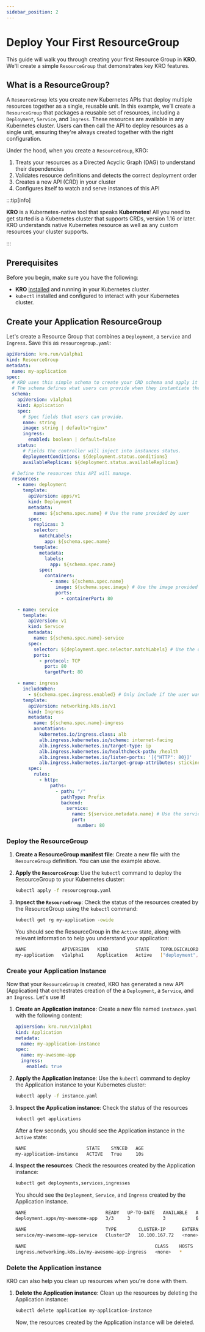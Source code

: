 ```yaml
---
sidebar_position: 2
---
```


# Deploy Your First ResourceGroup

This guide will walk you through creating your first Resource Group in **KRO**.
We'll create a simple `ResourceGroup` that demonstrates key KRO features.

## What is a **ResourceGroup**?

A `ResourceGroup` lets you create new Kubernetes APIs that deploy multiple
resources together as a single, reusable unit. In this example, we’ll create a 
`ResourceGroup` that packages a reusable set of resources, including a `Deployment`, `Service`, 
and `Ingress`. These resources are available in any Kubernetes cluster.
Users can then call the API to deploy resources as a single unit, ensuring they're
always created together with the right configuration.

Under the hood, when you create a `ResourceGroup`, KRO:

1. Treats your resources as a Directed Acyclic Graph (DAG) to understand their
   dependencies
2. Validates resource definitions and detects the correct deployment order
3. Creates a new API (CRD) in your cluster
4. Configures itself to watch and serve instances of this API

:::tip[info]

**KRO** is a Kubernetes-native tool that speaks **Kubernetes**! All you need
to get started is a Kubernetes cluster that supports CRDs, version 1.16 or later. 
KRO understands native Kubernetes resource as well as any custom resources your cluster supports.

:::

## Prerequisites

Before you begin, make sure you have the following:

- **KRO** [installed](./01-Installation.md) and running in your Kubernetes
  cluster.
- `kubectl` installed and configured to interact with your Kubernetes cluster.

## Create your Application ResourceGroup

Let's create a Resource Group that combines a `Deployment`, a `Service` and
`Ingress`. Save this as `resourcegroup.yaml`:

```yaml title="resourcegroup.yaml"
apiVersion: kro.run/v1alpha1
kind: ResourceGroup
metadata:
  name: my-application
spec:
  # KRO uses this simple schema to create your CRD schema and apply it
  # The schema defines what users can provide when they instantiate the RG (create an instance).
  schema:
    apiVersion: v1alpha1
    kind: Application
    spec:
      # Spec fields that users can provide.
      name: string
      image: string | default="nginx"
      ingress:
        enabled: boolean | default=false
    status:
      # Fields the controller will inject into instances status.
      deploymentConditions: ${deployment.status.conditions}
      availableReplicas: ${deployment.status.availableReplicas}

  # Define the resources this API will manage.
  resources:
    - name: deployment
      template:
        apiVersion: apps/v1
        kind: Deployment
        metadata:
          name: ${schema.spec.name} # Use the name provided by user
        spec:
          replicas: 3
          selector:
            matchLabels:
              app: ${schema.spec.name}
          template:
            metadata:
              labels:
                app: ${schema.spec.name}
            spec:
              containers:
                - name: ${schema.spec.name}
                  image: ${schema.spec.image} # Use the image provided by user
                  ports:
                    - containerPort: 80

    - name: service
      template:
        apiVersion: v1
        kind: Service
        metadata:
          name: ${schema.spec.name}-service
        spec:
          selector: ${deployment.spec.selector.matchLabels} # Use the deployment selector
          ports:
            - protocol: TCP
              port: 80
              targetPort: 80

    - name: ingress
      includeWhen:
        - ${schema.spec.ingress.enabled} # Only include if the user wants to create an Ingress
      template:
        apiVersion: networking.k8s.io/v1
        kind: Ingress
        metadata:
          name: ${schema.spec.name}-ingress
          annotations:
            kubernetes.io/ingress.class: alb
            alb.ingress.kubernetes.io/scheme: internet-facing
            alb.ingress.kubernetes.io/target-type: ip
            alb.ingress.kubernetes.io/healthcheck-path: /health
            alb.ingress.kubernetes.io/listen-ports: '[{"HTTP": 80}]'
            alb.ingress.kubernetes.io/target-group-attributes: stickiness.enabled=true,stickiness.lb_cookie.duration_seconds=60
        spec:
          rules:
            - http:
                paths:
                  - path: "/"
                    pathType: Prefix
                    backend:
                      service:
                        name: ${service.metadata.name} # Use the service name
                        port:
                          number: 80
```

### Deploy the ResourceGroup

1. **Create a ResourceGroup manifest file**: Create a new file with the
   `ResourceGroup` definition. You can use the example above.

2. **Apply the `ResourceGroup`**: Use the `kubectl` command to deploy the
   ResourceGroup to your Kubernetes cluster:

   ```bash
   kubectl apply -f resourcegroup.yaml
   ```

3. **Inpsect the `ResourceGroup`**: Check the status of the resources created by
   the ResourceGroup using the `kubectl` command:

   ```bash
   kubectl get rg my-application -owide
   ```

   You should see the ResourceGroup in the `Active` state, along with relevant
   information to help you understand your application:

   ```bash
   NAME             APIVERSION   KIND          STATE    TOPOLOGICALORDER                     AGE
   my-application   v1alpha1     Application   Active   ["deployment","service","ingress"]   49
   ```

### Create your Application Instance

Now that your `ResourceGroup` is created, KRO has generated a new API
(Application) that orchestrates creation of the a `Deployment`, a `Service`, and
an `Ingress`. Let's use it!

1. **Create an Application instance**: Create a new file named `instance.yaml`
   with the following content:

   ```yaml title="instance.yaml"
   apiVersion: kro.run/v1alpha1
   kind: Application
   metadata:
     name: my-application-instance
   spec:
     name: my-awesome-app
     ingress:
       enabled: true
   ```

2. **Apply the Application instance**: Use the `kubectl` command to deploy the
   Application instance to your Kubernetes cluster:

   ```bash
   kubectl apply -f instance.yaml
   ```

3. **Inspect the Application instance**: Check the status of the resources

   ```bash
   kubectl get applications
   ```

   After a few seconds, you should see the Application instance in the `Active`
   state:

   ```bash
   NAME                      STATE    SYNCED   AGE
   my-application-instance   ACTIVE   True     10s
   ```

4. **Inspect the resources**: Check the resources created by the Application
   instance:

   ```bash
   kubectl get deployments,services,ingresses
   ```

   You should see the `Deployment`, `Service`, and `Ingress` created by the
   Application instance.

   ```bash
   NAME                             READY   UP-TO-DATE   AVAILABLE   AGE
   deployment.apps/my-awesome-app   3/3     3            3           69s

   NAME                             TYPE        CLUSTER-IP      EXTERNAL-IP   PORT(S)   AGE
   service/my-awesome-app-service   ClusterIP   10.100.167.72   <none>        80/TCP    65s

   NAME                                               CLASS    HOSTS   ADDRESS   PORTS   AGE
   ingress.networking.k8s.io/my-awesome-app-ingress   <none>   *                 80      62s
   ```

### Delete the Application instance

KRO can also help you clean up resources when you're done with them.

1. **Delete the Application instance**: Clean up the resources by deleting the
   Application instance:

   ```bash
   kubectl delete application my-application-instance
   ```

   Now, the resources created by the Application instance will be deleted.
